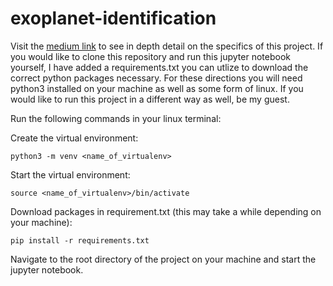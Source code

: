 # exoplanet-identification
Visit the [medium link](https://medium.com/@scheidlogan/identifying-exoplanets-using-multiple-classification-models-7ee48024d7fd) to see in depth detail on the specifics of this project. If you would like to clone this repository and run this jupyter notebook yourself, I have added a requirements.txt you can utlize to download the correct python packages necessary.
For these directions you will need python3 installed on your machine as well as some form of linux. If you would like to run this project in a different way as well, be my guest.

Run the following commands in your linux terminal:

Create the virtual environment:
```
python3 -m venv <name_of_virtualenv>
```

Start the virtual environment:
```
source <name_of_virtualenv>/bin/activate
```

Download packages in requirement.txt (this may take a while depending on your machine):
```
pip install -r requirements.txt
```
Navigate to the root directory of the project on your machine and start the jupyter notebook.
